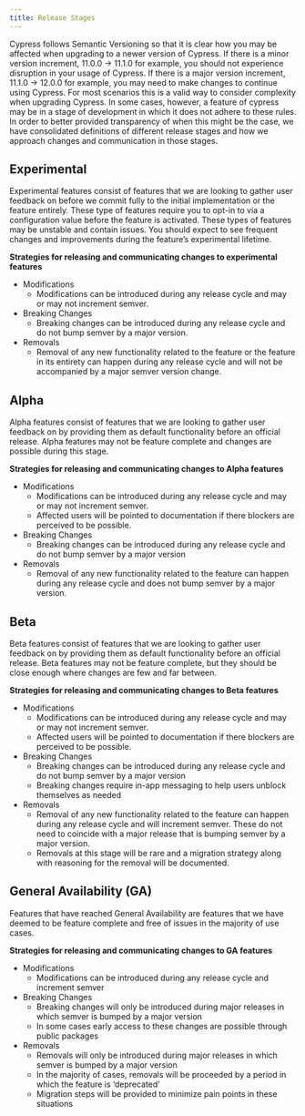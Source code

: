 ```yaml
---
title: Release Stages
---
```


Cypress follows Semantic Versioning so that it is clear how you may be affected
when upgrading to a newer version of Cypress. If there is a minor version
increment, 11.0.0 → 11.1.0 for example, you should not experience disruption in
your usage of Cypress. If there is a major version increment, 11.1.0 → 12.0.0
for example, you may need to make changes to continue using Cypress. For most
scenarios this is a valid way to consider complexity when upgrading Cypress. In
some cases, however, a feature of cypress may be in a stage of development in
which it does not adhere to these rules. In order to better provided
transparency of when this might be the case, we have consolidated definitions of
different release stages and how we approach changes and communication in those
stages.

## Experimental

Experimental features consist of features that we are looking to gather user
feedback on before we commit fully to the initial implementation or the feature
entirely. These type of features require you to opt-in to via a configuration
value before the feature is activated. These types of features may be unstable
and contain issues. You should expect to see frequent changes and improvements
during the feature’s experimental lifetime.

**Strategies for releasing and communicating changes to experimental features**

- Modifications
  - Modifications can be introduced during any release cycle and may or may not
    increment semver.
- Breaking Changes
  - Breaking changes can be introduced during any release cycle and do not bump
    semver by a major version.
- Removals
  - Removal of any new functionality related to the feature or the feature in
    its entirety can happen during any release cycle and will not be accompanied
    by a major semver version change.

## Alpha

Alpha features consist of features that we are looking to gather user feedback
on by providing them as default functionality before an official release. Alpha
features may not be feature complete and changes are possible during this stage.

**Strategies for releasing and communicating changes to Alpha features**

- Modifications
  - Modifications can be introduced during any release cycle and may or may not
    increment semver.
  - Affected users will be pointed to documentation if there blockers are
    perceived to be possible.
- Breaking Changes
  - Breaking changes can be introduced during any release cycle and do not bump
    semver by a major version
- Removals
  - Removal of any new functionality related to the feature can happen during
    any release cycle and does not bump semver by a major version.

## Beta

Beta features consist of features that we are looking to gather user feedback on
by providing them as default functionality before an official release. Beta
features may not be feature complete, but they should be close enough where
changes are few and far between.

**Strategies for releasing and communicating changes to Beta features**

- Modifications
  - Modifications can be introduced during any release cycle and may or may not
    increment semver.
  - Affected users will be pointed to documentation if there blockers are
    perceived to be possible.
- Breaking Changes
  - Breaking changes can be introduced during any release cycle and do not bump
    semver by a major version
  - Breaking changes require in-app messaging to help users unblock themselves
    as needed
- Removals
  - Removal of any new functionality related to the feature can happen during
    any release cycle and will increment semver. These do not need to coincide
    with a major release that is bumping semver by a major version.
  - Removals at this stage will be rare and a migration strategy along with
    reasoning for the removal will be documented.

## General Availability (GA)

Features that have reached General Availability are features that we have deemed
to be feature complete and free of issues in the majority of use cases.

**Strategies for releasing and communicating changes to GA features**

- Modifications
  - Modifications can be introduced during any release cycle and increment
    semver
- Breaking Changes
  - Breaking changes will only be introduced during major releases in which
    semver is bumped by a major version
  - In some cases early access to these changes are possible through public
    packages
- Removals
  - Removals will only be introduced during major releases in which semver is
    bumped by a major version
  - In the majority of cases, removals will be proceeded by a period in which
    the feature is ‘deprecated’
  - Migration steps will be provided to minimize pain points in these situations

